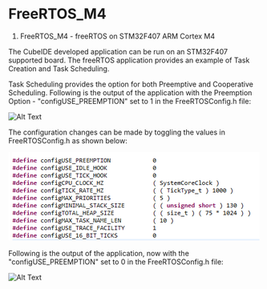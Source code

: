 # FreeRTOS_M4
1) FreeRTOS_M4 - freeRTOS on STM32F407 ARM Cortex M4

The CubeIDE developed application can be run on an STM32F407 supported board. The freeRTOS application provides an example of Task Creation and Task Scheduling. 

Task Scheduling provides the option for both Preemptive and Cooperative Scheduling. Following is the output of the application with the Preemption Option - "configUSE_PREEMPTION" set to 1 in the FreeRTOSConfig.h file:

![Alt Text](https://github.com/sgma-svn/FreeRTOS_M4/blob/main/STM32F4_freeRTOS_preempt.gif)

The configuration changes can be made by toggling the values in FreeRTOSConfig.h as shown below:

<img src="./freeRTOSConfig-h.png" alt="Alt text" title="FreeRTOSConfig">

Following is the output of the application, now with the "configUSE_PREEMPTION" set to 0 in the FreeRTOSConfig.h file:

![Alt Text](https://github.com/sgma-svn/FreeRTOS_M4/blob/main/STM32F4_freeRTOS_coop.gif)
